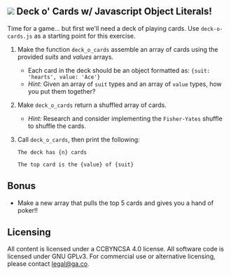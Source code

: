 ## ![](https://camo.githubusercontent.com/6ce15b81c1f06d716d753a61f5db22375fa684da/68747470733a2f2f67612d646173682e73332e616d617a6f6e6177732e636f6d2f70726f64756374696f6e2f6173736574732f6c6f676f2d39663838616536633963333837313639306533333238306663663535376633332e706e67)  Deck o' Cards w/ Javascript Object Literals!

Time for a game… but first we'll need a deck of playing cards. Use `deck-o-cards.js` as a starting point for this exercise.

1. Make the function `deck_o_cards` assemble an array of cards using the provided *suits* and *values* arrays.
    - Each card in the deck should be an object formatted as: `{suit: 'hearts', value: 'Ace'}`
    - _Hint:_ Given an array of `suit` types and an array of `value` types, how you put them together?

2. Make `deck_o_cards` return a shuffled array of cards.
    - _Hint:_ Research and consider implementing the `Fisher-Yates` shuffle to shuffle the cards.

3. Call `deck_o_cards`, then print the following:

   `The deck has {n} cards`
   
   `The top card is the {value} of {suit}`

## Bonus

* Make a new array that pulls the top 5 cards and gives you a hand of poker!!

## Licensing
All content is licensed under a CC­BY­NC­SA 4.0 license.
All software code is licensed under GNU GPLv3. For commercial use or alternative licensing, please contact legal@ga.co.
